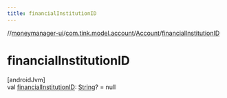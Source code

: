 ```yaml
---
title: financialInstitutionID
---
```

//[moneymanager-ui](../../../index.html)/[com.tink.model.account](../index.html)/[Account](index.html)/[financialInstitutionID](financial-institution-i-d.html)



# financialInstitutionID



[androidJvm]\
val [financialInstitutionID](financial-institution-i-d.html): [String](https://kotlinlang.org/api/latest/jvm/stdlib/kotlin/-string/index.html)? = null




